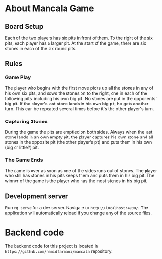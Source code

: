 # About Mancala Game

## Board Setup

Each of the two players has six pits in front of them. To the right of the six pits, each player has a larger pit. At the start of the game, there are six stones in each of the six round pits.

## Rules

### Game Play

The player who begins with the first move picks up all the stones in any of his own six pits, and sows the stones on to the right, one in each of the following pits, including his own big pit. No stones are put in the opponents' big pit. If the player's last stone lands in his own big pit, he gets another turn. This can be repeated several times before it's the other player's turn.

### Capturing Stones

During the game the pits are emptied on both sides. Always when the last stone lands in an own empty pit, the player captures his own stone and all stones in the opposite pit (the other player’s pit) and puts them in his own (big or little?) pit.

### The Game Ends

The game is over as soon as one of the sides runs out of stones. The player who still has stones in his pits keeps them and puts them in his big pit. The winner of the game is the player who has the most stones in his big pit.

## Development server

Run `ng serve` for a dev server. Navigate to `http://localhost:4200/`. The application will automatically reload if you change any of the source files.

# Backend code

The backend code for this project is located in `https://github.com/hamidfarmani/mancala` repository.
